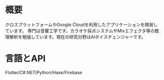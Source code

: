 # 概要
クロスプラットフォームやGoogle Cloudを利用したアプリケーションを開発しています。
専門は音響工学です。カラオケ採点システムやMixエフェクタ等の数理解析を勉強しています。現在の研究分野はAIボイスチェンジャーです。

# 言語とAPI
Flutter/C#.NET/Python/Haxe/Firebase
